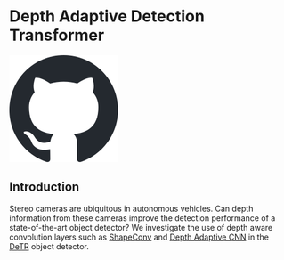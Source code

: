 # Depth Adaptive Detection Transformer
![alt text](images/github-mark.svg)
## Introduction
Stereo cameras are ubiquitous in autonomous vehicles. Can depth information from these cameras improve the detection performance of a state-of-the-art object detector? 
We investigate the use of depth aware convolution layers such as [ShapeConv](https://github.com/DepthAwareObjectDetection/ShapeConv) and [Depth Adaptive CNN](https://github.com/DepthAwareObjectDetection/Depth-Adapted-CNN) in the [DeTR](https://github.com/DepthAwareObjectDetection/detr) object detector.

